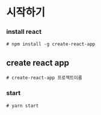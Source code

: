 # 시작하기

### install react

`# npm install -g create-react-app`

## create react app

`# create-react-app 프로젝트이름`

### start

`# yarn start`